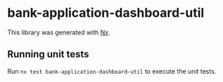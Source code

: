 # bank-application-dashboard-util

This library was generated with [Nx](https://nx.dev).

## Running unit tests

Run `nx test bank-application-dashboard-util` to execute the unit tests.
